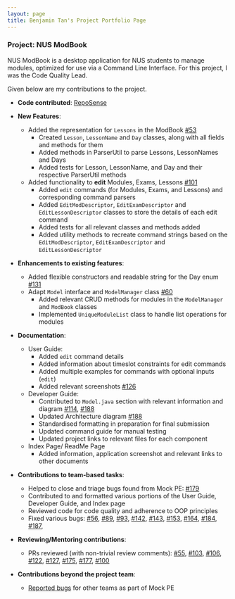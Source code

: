 ```yaml
---
layout: page
title: Benjamin Tan's Project Portfolio Page
---
```


### Project: NUS ModBook

NUS ModBook is a desktop application for NUS students to manage modules, optimized for use via a Command Line Interface.
For this project, I was the Code Quality Lead.

Given below are my contributions to the project.

* **Code contributed**: [RepoSense](https://nus-cs2103-ay2122s1.github.io/tp-dashboard/?search=&sort=groupTitle&sortWithin=title&timeframe=commit&mergegroup=&groupSelect=groupByRepos&breakdown=true&checkedFileTypes=docs~functional-code~test-code~other&since=2021-09-17&tabOpen=true&tabType=authorship&tabAuthor=bentanjunrong&tabRepo=AY2122S1-CS2103T-T13-1%2Ftp%5Bmaster%5D&authorshipIsMergeGroup=false&authorshipFileTypes=docs~functional-code~test-code~other&authorshipIsBinaryFileTypeChecked=false&zFR=false)

* **New Features**:
    * Added the representation for `Lessons` in the ModBook [#53](https://github.com/AY2122S1-CS2103T-T13-1/tp/pull/53)
        * Created `Lesson`, `LessonName` and `Day` classes, along with all fields and methods for them
        * Added methods in ParserUtil to parse Lessons, LessonNames and Days
        * Added tests for Lesson, LessonName, and Day and their respective ParserUtil methods
    * Added functionality to **edit** Modules, Exams, Lessons [#101](https://github.com/AY2122S1-CS2103T-T13-1/tp/pull/101)
        * Added `edit` commands (for Modules, Exams, and Lessons) and corresponding command parsers
        * Added `EditModDescriptor`, `EditExamDescriptor` and `EditLessonDescriptor` classes to store the details of each edit command
        * Added tests for all relevant classes and methods added
        * Added utility methods to recreate command strings based on the `EditModDescriptor`, `EditExamDescriptor` and `EditLessonDescriptor`

* **Enhancements to existing features**:
    * Added flexible constructors and readable string for the Day enum [#131](https://github.com/AY2122S1-CS2103T-T13-1/tp/pull/131)
  * Adapt `Model` interface and `ModelManager` class [#60](https://github.com/AY2122S1-CS2103T-T13-1/tp/pull/60)
      * Added relevant CRUD methods for modules in the `ModelManager` and `ModBook` classes
      * Implemented `UniqueModuleList` class to handle list operations for modules
      
* **Documentation**:
    * User Guide:
        * Added `edit` command details
        * Added information about timeslot constraints for edit commands
        * Added multiple examples for commands with optional inputs (`edit`)
        * Added relevant screenshots [#126](https://github.com/AY2122S1-CS2103T-T13-1/tp/pull/126)
    * Developer Guide:
      * Contributed to `Model.java` section with relevant information and diagram [#114](https://github.com/AY2122S1-CS2103T-T13-1/tp/pull/114), [#188](https://github.com/AY2122S1-CS2103T-T13-1/tp/pull/188)
      * Updated Architecture diagram [#188](https://github.com/AY2122S1-CS2103T-T13-1/tp/pull/188)
      * Standardised formatting in preparation for final submission
      * Updated command guide for manual testing
      * Updated project links to relevant files for each component
    * Index Page/ ReadMe Page
      * Added information, application screenshot and relevant links to other documents

* **Contributions to team-based tasks**:
    * Helped to close and triage bugs found from Mock PE: [#179](https://github.com/AY2122S1-CS2103T-T13-1/tp/pull/179)
    * Contributed to and formatted various portions of the User Guide, Developer Guide, and Index page
    * Reviewed code for code quality and adherence to OOP principles
    * Fixed various bugs: [#56](https://github.com/AY2122S1-CS2103T-T13-1/tp/issues/56), [#89](https://github.com/AY2122S1-CS2103T-T13-1/tp/issues/89), [#93](https://github.com/AY2122S1-CS2103T-T13-1/tp/issues/93), [#142](https://github.com/AY2122S1-CS2103T-T13-1/tp/issues/142), [#143](https://github.com/AY2122S1-CS2103T-T13-1/tp/issues/143), [#153](https://github.com/AY2122S1-CS2103T-T13-1/tp/issues/153), [#164](https://github.com/AY2122S1-CS2103T-T13-1/tp/issues/164), [#184](https://github.com/AY2122S1-CS2103T-T13-1/tp/issues/184), [#187](https://github.com/AY2122S1-CS2103T-T13-1/tp/issues/187),

* **Reviewing/Mentoring contributions**:
    * PRs reviewed (with non-trivial review comments): [#55](https://github.com/AY2122S1-CS2103T-T13-1/tp/pull/55), [#103](https://github.com/AY2122S1-CS2103T-T13-1/tp/pull/103), [#106](https://github.com/AY2122S1-CS2103T-T13-1/tp/pull/106), [#122](https://github.com/AY2122S1-CS2103T-T13-1/tp/pull/122), [#127](https://github.com/AY2122S1-CS2103T-T13-1/tp/pull/127), [#175](https://github.com/AY2122S1-CS2103T-T13-1/tp/pull/175), [#177](https://github.com/AY2122S1-CS2103T-T13-1/tp/pull/177), [#100](https://github.com/AY2122S1-CS2103T-T13-1/tp/pull/100)

* **Contributions beyond the project team**:
    * [Reported bugs](https://github.com/bentanjunrong/ped/issues) for other teams as part of Mock PE 
